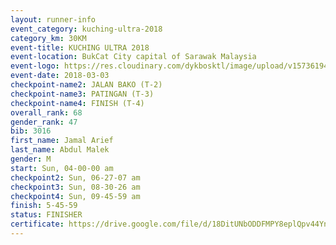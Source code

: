 ```yaml
--- 
layout: runner-info 
event_category: kuching-ultra-2018 
category_km: 30KM 
event-title: KUCHING ULTRA 2018 
event-location: BukCat City capital of Sarawak Malaysia 
event-logo: https://res.cloudinary.com/dykbosktl/image/upload/v1573619473/Logo/kuching-ultra-2018-logo_tlpvm5.png 
event-date: 2018-03-03 
checkpoint-name2: JALAN BAKO (T-2) 
checkpoint-name3: PATINGAN (T-3) 
checkpoint-name4: FINISH (T-4) 
overall_rank: 68
gender_rank: 47
bib: 3016
first_name: Jamal Arief
last_name: Abdul Malek
gender: M
start: Sun, 04-00-00 am
checkpoint2: Sun, 06-27-07 am
checkpoint3: Sun, 08-30-26 am
checkpoint4: Sun, 09-45-59 am
finish: 5-45-59
status: FINISHER
certificate: https://drive.google.com/file/d/18DitUNbODDFMPY8eplQpv44Yno6EVdk/view?usp=sharing","CERTIFICATE")
--- 
```

